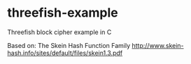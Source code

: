 # threefish-example
Threefish block cipher example in C

Based on:
The Skein Hash Function Family
http://www.skein-hash.info/sites/default/files/skein1.3.pdf
